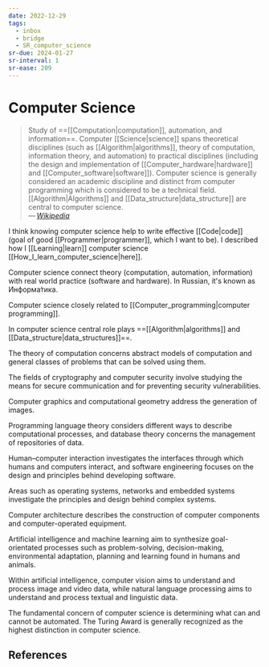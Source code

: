 ```yaml
---
date: 2022-12-29
tags:
  - inbox
  - bridge
  - SR_computer_science
sr-due: 2024-01-27
sr-interval: 1
sr-ease: 209
---
```


# Computer Science

> Study of ==[[Computation|computation]], automation, and information==.
> Computer [[Science|science]] spans theoretical disciplines (such as
> [[Algorithm|algorithms]], theory of computation, information theory, and
> automation) to practical disciplines (including the design and implementation
> of [[Computer_hardware|hardware]] and [[Computer_software|software]]).
> Computer science is generally considered an academic discipline and distinct
> from computer programming which is considered to be a technical field.
> [[Algorithm|Algorithms]] and [[Data_structure|data_structure]] are central to
> computer science.\
> — <cite>[Wikipedia](https://en.wikipedia.org/wiki/Computer_science)</cite>

I think knowing computer science help to write effective [[Code|code]] (goal of
good [[Programmer|programmer]], which I want to be). I described how I
[[Learning|learn]] computer science [[How_I_learn_computer_science|here]].

Computer science connect theory (computation, automation, information) with real
world practice (software and hardware). In Russian, it's known as Информа́тика.

Computer science closely related to
[[Computer_programming|computer programming]].

In computer science central role plays
==[[Algorithm|algorithms]] and [[Data_structure|data_structures]]==.

The theory of computation concerns abstract models of computation and general
classes of problems that can be solved using them.

The fields of cryptography and computer security involve studying the means for
secure communication and for preventing security vulnerabilities.

Computer graphics and computational geometry address the generation of images.

Programming language theory considers different ways to describe computational
processes, and database theory concerns the management of repositories of data.

Human–computer interaction investigates the interfaces through which humans and
computers interact, and software engineering focuses on the design and
principles behind developing software.

Areas such as operating systems, networks and embedded systems investigate the
principles and design behind complex systems.

Computer architecture describes the construction of computer components and
computer-operated equipment.

Artificial intelligence and machine learning aim to synthesize goal-orientated
processes such as problem-solving, decision-making, environmental adaptation,
planning and learning found in humans and animals.

Within artificial intelligence, computer vision aims to understand and process
image and video data, while natural language processing aims to understand and
process textual and linguistic data.

The fundamental concern of computer science is determining what can and cannot
be automated. The Turing Award is generally recognized as the highest
distinction in computer science.

## References

[^1]: [Computer science - Wikipedia](https://en.wikipedia.org/wiki/Computer_science)

